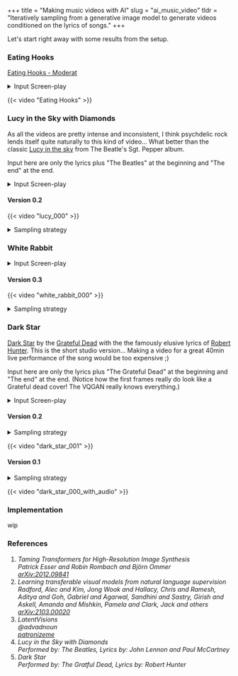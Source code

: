 +++
title = "Making music videos with AI"
slug = "ai_music_video"
tldr =  "Iteratively sampling from a generative image model to generate videos conditioned on the lyrics of songs."
+++

Let's start right away with some results from the setup.

### Eating Hooks

<a href="https://www.youtube.com/watch?v=u6ECMXk3JAw">Eating Hooks - Moderat</a>

<details>
<summary>Input Screen-play</summary>
<pre>

| time | prompt                                                                                    |
| ---- | ----------------------------------------------------------------------------------------- |
| 0:0  | psychedlic pattern jungle plants and people dancing                                       |
| 1:15 | a crowd of dacing people in a techno club, electric colors                                |
| 1:30 | a oil painting of a person in a portal with a forrest inside                              |
| 1:45 | painting of Zdzisław Beksiński of a person without a face under the shade of a palm tree  |
| 2:00 | monopoly the board game, the box of the monopoly board game                               |
| 2:10 | a art nouveau illustration of a sunflower                                                 |
| 2:20 | a painting of a colorful mosque, orientalism                                              |
| 2:25 | an orientalistic painting of desert                                                       |
| 2:30 | a arabic prince on a camel                                                                |
| 2:35 | a yak standing by a stupa, watercolor                                                     |
| 2:40 | low poly ink drawing of buddha meditating, psychedlic                                     |
| 2:45 | a stone statue of buddha                                                                  |
| 2:47 | a colorful stone statue of buddha                                                         |
| 2:50 | a close up biological illustration of a mouth                                             |
| 2:55 | a wide opened mouth biting into a piece of metal                                          |
| 3:00 | a painting of a buddhist shrine stupa beautiful realistic                                 |
| 3:20 | psychedlic painting of jungle plants and people dancing, acid, hippies                    |
| 3:00 | a colorful stained window of a church, colorful light, romantic painting                  |
| 3:50 | The girl is eating the hooks that tear her, She is walking back                           |
| 4:00 | the portal to hell, a renaissance painting of the entrance to the hell, flames            |
| 4:20 | an empty room with a butcher hook at the ceiling"                                         |
| 4:30 | meditation and medication, psychedlic                                                     |
| 5:00 | psychedlic painting of jungle plants and people dancing, acid, hippies, meditation        |
| 5:10 | psychedlic painting of palm tree                                                          |
| 5:15 | psychedlic painting of hippie woman dancing                                               |
| 5:20 | a pattern of flowers, 60s music posters                                                   |
| 5:25 | a van gogh painting of a hill with trees and flowers                                      |
| 5:30 | under the skin of the person, lies the world, we see the world under the skin, psychedlic |
| 5:35 | the world as a globe, watercolor                                                          |
| 5:40 | an explosion of color                                                                     |
| 5:45 | people dancing in a techno club with strobing lights                                      |
| 5:50 | michelangelo painting in a church                                                         |
| 5:55 | painting of jesus at the cross                                                            |
| 6:00 | christian gothic painting of the sinner god and jesus                                     |
| 6:30 | psychedlic painting of jungle plants and people dancing, acid, hippies, meditation        |

</pre>
</details>

{{< video "Eating Hooks" >}}


### Lucy in the Sky with Diamonds

As all the videos are pretty intense and inconsistent, I think psychdelic rock lends itself quite naturally to this kind of video… What better than the
classic [Lucy in the sky](https://en.wikipedia.org/wiki/Lucy_in_the_Sky_with_Diamonds) from The Beatle's Sgt. Pepper album.

Input here are only the lyrics plus "The Beatles" at the beginning and "The end" at the end. 

<details>
<summary>Input Screen-play</summary>
<pre>

| Text line                                       | cue   |
| ----------------------------------------------- | ----- |
| The Beatles                                     | 0     |
| Picture yourself in a boat on a river           | 6     |
| With tangerine trees and marmalade skies        | 11.6  |
| Somebody calls you, you answer quite slowly     | 18.7  |
| A girl with kaleidoscope eyes                   | 24    |
| Cellophane flowers of yellow and green          | 32.2  |
| Towering over your head                         | 37.5  |
| Look for the girl with the sun in her eyes      | 42.6  |
| And she's gone                                  | 46.7  |
| Lucy in the sky with diamonds                   | 50    |
| Lucy in the sky with diamonds                   | 55    |
| Lucy in the sky with diamonds, ahh              | 60    |
| ahhhhhh                                         | 66    |
| Follow her down to a bridge by a fountain       | 68.4  |
| Where rocking horse people eat marshmallow pies | 73.6  |
| Everyone smiles as you drift past the flowers   | 80.4  |
| That grow so incredibly high                    | 85.5  |
| Newspaper taxis appear on the shore             | 93.4  |
| Waiting to take you away                        | 98    |
| Climb in the back with your head in the clouds  | 103.3 |
| And you're gone                                 | 107   |
| Lucy in the sky with diamonds                   | 110   |
| Lucy in the sky with diamonds                   | 115   |
| Lucy in the sky with diamonds, ahh              | 120   |
| ahhhhhh                                         | 125   |
| Picture yourself on a train in a station        | 129   |
| With plasticine porters with looking glass ties | 134.2 |
| Suddenly someone is there at the turnstile      | 141   |
| The girl with kaleidoscope eyes                 | 146   |
| Lucy in the sky with diamonds                   | 154   |
| Lucy in the sky with diamonds                   | 159   |
| Lucy in the sky with diamonds, ahh              | 164   |
| ahhhhh                                          | 168.3 |
| Lucy in the sky with diamonds                   | 173.5 |
| Lucy in the sky with diamonds                   | 178.5 |
| Lucy in the sky with diamonds, ahh              | 183.5 |
| ahhhhhhhh                                       | 188.3 |
| The End                                         | 209   |

</pre>
</details>

#### Version 0.2

{{< video "lucy_000" >}}

<details>
<summary>Sampling strategy</summary>
<pre>
- Sampled keyframes from VQGAN at 15FPS
- 100 sampling iterations per keyframe
- Interpolation between keyframe latents in latent space at 60FPS
</pre>
</details>


### White Rabbit

<details>
<summary>Input Screen-play</summary>
<pre>

| Text line                                                               | cue |
| ----------------------------------------------------------------------- | --- |
| The rock band jefferson airplane is playing                             | 0   |
| Grace Slick singing intp a microphone                                   | 7   |
| One pill makes you larger                                               | 15  |
| And one pill makes you small                                            | 34  |
| Mother is giving Alice a pill                                           | 55  |
| There is Alice in Wonderland. She is ten feet tall                      | 43  |
| Alice in Wonderland is chasing a rabbit                                 | 56  |
| The girl is falling through a hole                                      | 60  |
| a hookah smoking caterpillar, a caterpillar smoking a shisha            | 65  |
| the caterpillar is calling with the phone                               | 70  |
| Alice in wonderland is becoming small                                   | 75  |
| Men are standing on a chessboard. A knight is standing on a chessboard. | 85  |
| The knight is lifting his arm. The knight is giving directions.         | 88  |
| The girl is eating a mushroom. There is a weird kind of mushroom.       | 93  |
| The girl is thinking really slow.                                       | 96  |
| Alice in Wonderland                                                     | 101 |
| When logic and proportion have fallen sloppy dead                       | 110 |
| The white knight is talking backward                                    | 120 |
| The red queen. The red queen is off with her head.                      | 123 |
| There is a dormouse. A kind of mouse.                                   | 129 |
| Feed your head, feed your head, feed your head                          | 135 |
| Alice in Wonderland                                                     | 150 |

</pre>
</details>

#### Version 0.3

{{< video "white_rabbit_000" >}}

<details>
<summary>Sampling strategy</summary>
<pre>
- Sampled only one key-frame for each text, each 5.000 iterations each
- Interpolation at 60 FPS in latent space
- Added low-freq noise bias in latent space
</pre>
</details>

### Dark Star

[Dark Star](https://en.wikipedia.org/wiki/Dark_Star_(song)) by the [Grateful Dead](https://en.wikipedia.org/wiki/Grateful_Dead) with the the famously elusive lyrics of [Robert Hunter](https://en.wikipedia.org/wiki/Robert_Hunter_(lyricist)). This is the
short studio version… Making a video for a great 40min live performance of the song would be too expensive ;)

Input here are only the lyrics plus "The Grateful Dead" at the beginning and "The end" at the end. (Notice how the first frames really do look like a Grateful dead cover! The VQGAN really knows everything.)

<details>
<summary>Input Screen-play</summary>
<pre>

| Text line                                            | cue   |
| ---------------------------------------------------- | ----- |
| The Grateful dead                                    | 0.0   |
| Dark star crashes                                    | 14.8  |
| Pouring its light Into ashes                         | 19.7  |
| Reason tatters                                       | 25    |
| The forces tear loose From the axis                  | 30    |
| Searchlight casting                                  | 35.3  |
| For faults in the Clouds of delusion                 | 40.1  |
| Shall we go                                          | 45.5  |
| You and I While we can?                              | 48.7  |
| Through The transitive nightfall Of diamonds         | 56    |
| Mirror shatters                                      | 80.1  |
| In formless reflections Of matter                    | 84.8  |
| Glass hand dissolving To ice petal flowers Revolving | 90    |
| Lady in velvet Recedes In the nights of goodbye      | 100.6 |
| Shall we go                                          | 110.6 |
| You and I While we can?                              | 113.4 |
| Through The transitive nightfall Of diamonds         | 120   |
| The End                                              | 150   |

</pre>
</details>

#### Version 0.2
<details>
    <summary>Sampling strategy</summary>
<pre>
- Sampled keyframes from VQGAN at 15FPS
- 100 sampling iterations per keyframe
- Interpolation between keyframe latents in latent space at 60FPS
</pre>
</details>

{{< video "dark_star_001" >}}

#### Version 0.1
<details>
    <summary>Sampling strategy</summary>
<pre>
- Sampled keyframes from VQGAN at 15FPS
- 100 sampling iterations per keyframe
- Interpolation to 30FPS with ffmpeg 
</pre>
</details>

{{< video "dark_star_000_with_audio" >}}

### Implementation

wip

### References
<ol class="references">
    <li>
        <cite id="esser2020taming">
            <span class="title">Taming Transformers for High-Resolution Image Synthesis</span>
            <br>
            <span>Patrick Esser and Robin Rombach and Björn Ommer</span>
            <br>
            <a href="https://arxiv.org/abs/2012.09841">arXiv:2012.09841</a>
        </cite>
    </li>
    <li>
        <cite id="radford2021learning">
            <span class="title">Learning transferable visual models from natural language supervision</span>
            <br>
            <span>Radford, Alec and Kim, Jong Wook and Hallacy, Chris and Ramesh, Aditya and Goh, Gabriel and Agarwal, Sandhini and Sastry, Girish and Askell, Amanda and Mishkin, Pamela and Clark, Jack and others</span>
            <br>
            <a href="https://arxiv.org/abs/2103.00020">arXiv:2103.00020</a>
        </cite>
    </li>
    <li>
        <cite id="advadnoun">
            <span class="title">LatentVisions</span>
            <br>
            <span>@advadnoun</span>
            <br>
            <a href="https://www.patreon.com/patronizeme/">patronizeme</a>
        </cite>
    </li>
    <li>
        <cite id="beatles1967lucy">
            <span class="title">Lucy in the Sky with Diamonds</span>
            <br>
            <span><i>Performed by:</i> The Beatles, <i>Lyrics by:</i> John Lennon and Paul McCartney</span>
        </cite>
    </li>
    <li>
        <cite id="dead1968dark">
            <span class="title">Dark Star</span>
            <br>
            <span><i>Performed by:</i> The Gratful Dead, <i>Lyrics by:</i> Robert Hunter</span>
        </cite>
    </li>
</ol>

